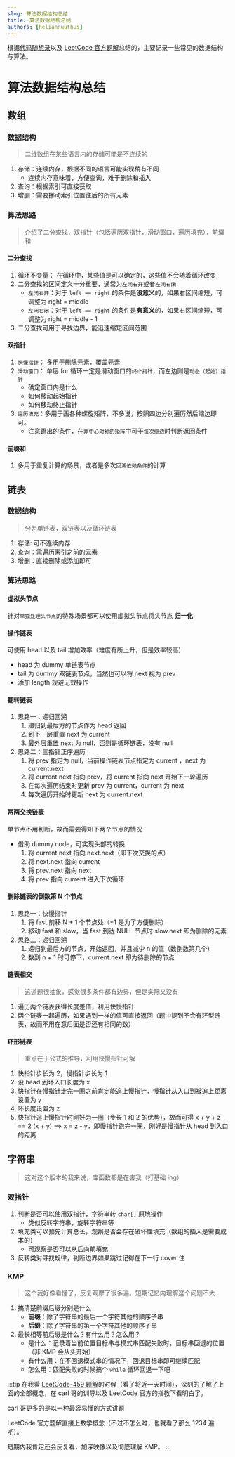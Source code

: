 ```yaml
---
slug: 算法数据结构总结
title: 算法数据结构总结
authors: [heliannuuthus]
---
```


根据[代码随想录](https://programmercarl.com/)以及 [LeetCode 官方题解](https://leetcode.cn/problemset/all/)总结的，主要记录一些常见的数据结构与算法。

<!-- truncate -->
# 算法数据结构总结

## 数组

### 数据结构

> 二维数组在某些语言内的存储可能是不连续的

1. 存储：连续内存，根据不同的语言可能实现稍有不同
   * 连续内存意味着，方便查询，难于删除和插入
2. 查询：根据索引可直接获取
3. 增删：需要挪动索引位置往后的所有元素

### 算法思路

> 介绍了二分查找，双指针（包括遍历双指针，滑动窗口，遍历填充），前缀和

#### 二分查找

1. 循环不变量： 在循环中，某些值是可以确定的，这些值不会随着循环改变
2. 二分查找的区间定义十分重要，通常为`左闭右开`或者`左闭右闭`
   * `左闭右开`：对于 `left == right` 的条件是**没意义**的，如果右区间缩短，可调整为 right = middle
   * `左闭右闭`：对于 `left == right` 的条件是**有意义**的，如果右区间缩短，可调整为 right = middle - 1
3. 二分查找可用于寻找边界，能迅速缩短区间范围

#### 双指针

1. `快慢指针`： 多用于删除元素，覆盖元素
2. `滑动窗口`： 单层 for 循环一定是滑动窗口的`终止指针`，而左边则是`动态（起始）指针`
   * 确定窗口内是什么
   * 如何移动起始指针
   * 如何移动终止指针
3. `遍历填充`：多用于画各种螺旋矩阵，不多说，按照四边分别遍历然后缩边即可。
   * 注意跳出的条件，在`非中心对称的矩阵`中可于`每次缩边`时判断返回条件

#### 前缀和

1. 多用于重复计算的场景，或者是多次`回溯依赖条件`的计算

## 链表

### 数据结构

> 分为单链表，双链表以及循环链表

1. 存储: 可不连续内存
2. 查询：需遍历索引之前的元素
3. 增删：直接删除或添加即可

### 算法思路

#### 虚拟头节点

针对`单独处理头节点`的特殊场景都可以使用虚拟头节点将头节点 **归一化**

#### 操作链表

可使用 head 以及 tail 增加效率（难度有所上升，但是效率较高）

* head 为 dummy 单链表节点
* tail 为 dummy 双链表节点，当然也可以将 next 视为 prev
* 添加 length 规避无效操作

#### 翻转链表

1. 思路一：递归回溯
   1. 递归到最后方的节点作为 head 返回
   2. 到下一层重置 next 为 current
   3. 最外层重置 next 为 null，否则是循环链表，没有 null
2. 思路二：三指针正序遍历
   1. 将 prev 指定为 null，当前操作链表节点指定为 current ，next 为 current.next
   2. 将 current.next 指向 prev，将 current 指向 next 开始下一轮遍历
   3. 在每次遍历结束时更新 prev 为 current，current 为 next
   4. 每次遍历开始时更新 next 为 current.next

#### 两两交换链表

单节点不用判断，故而需要得知下两个节点的情况

* 借助 dummy node，可实现头部的转换
  1. 将 current.next 指向 next.next（即下次交换的点）
  2. 将 next.next 指向 current
  3. 将 prev.next 指向 next
  4. 将 prev 指向 current 进入下次循环

#### 删除链表的倒数第 N 个节点

1. 思路一：快慢指针
   1. 将 fast 前移 N + 1 个节点处（+1 是为了方便删除）
   2. 移动 fast 和 slow，当 fast 到达 NULL 节点时 slow.next 即为删除的元素
2. 思路二：递归回溯
   1. 递归到最后方的节点，开始返回，并且减少 n 的值（数倒数第几个）
   2. 数到 n + 1 时可停下，current.next 即为待删除的节点

#### 链表相交

> 这道题很抽象，感觉很多条件都有边界，但是实际又没有

1. 遍历两个链表获得长度差值，利用快慢指针
2. 两个链表一起遍历，如果遇到一样的值可直接返回（题中提到不会有环型链表，故而不用在意后面是否还有相同的数）

#### 环形链表

> 重点在于公式的推导，利用快慢指针可解

1. 快指针步长为 2，慢指针步长为 1
2. 设 head 到环入口长度为 x
3. 快指针在慢指针走完一圈之前肯定能追上慢指针，慢指针从入口到被追上距离设置为 y
4. 环长度设置为 z
5. 快指针追上慢指针时刚好为一圈（步长 1 和 2 的优势），故而可得 x + y + z == 2 (x + y) ==> x =  z - y，即慢指针跑完一圈，刚好是慢指针从 head 到入口的距离

## 字符串

> 这对这个版本的我来说，库函数都是在害我（打基础 ing）

### 双指针

1. 判断是否可以使用双指针，字符串转 `char[]` 原地操作
   * 类似反转字符串，旋转字符串等
2. 填充类可以预先计算总长，观察是否会存在破坏性填充（数组的插入是需要成本的）
   * 可观察是否可以从后向前填充
3. 反转类对寻找规律，判断边界如果跳过记得在下一行 cover 住

### KMP

> 这个我好像看懂了，反复观摩了很多遍。短期记忆内理解这个问题不大

1. 搞清楚前缀后缀分别是什么
   * **前缀**：除了字符串的最后一个字符其他的顺序子串
   * **后缀**：除了字符串的第一个字符其他的顺序子串
2. 最长相等前后缀是什么？有什么用？怎么用？
   * 是什么：记录着当前位置目标串与模式串匹配失败时，目标串回退的位置（非 KMP 会从头开始）
   * 有什么用：在不回退模式串的情况下，回退目标串即可继续匹配
   * 怎么用：匹配失败的时候搞个 `while` 循环回退一下吧

:::tip
在我看 [LeetCode-459 题解](https://leetcode.cn/problems/repeated-substring-pattern/solutions/)的时候（看了将近一天时间），深刻的了解了上面的全部概念，在 carl 哥的训导以及 LeetCode 官方的指教下看明白了。

carl 哥更多的是以一种最容易懂的方式讲题

LeetCode 官方题解直接上数学概念（不过不怎么难，也就看了那么 1234 遍吧）。

短期内我肯定还会反复看，加深映像以及彻底理解 KMP。
:::